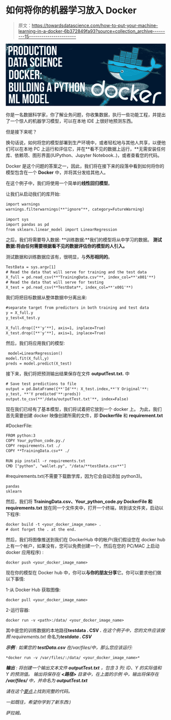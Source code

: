 # 如何将你的机器学习放入 Docker

> 原文：<https://towardsdatascience.com/how-to-put-your-machine-learning-in-a-docker-6b372849fa93?source=collection_archive---------15----------------------->

![](img/46acea26ad72f2f5f7faa9067232a2ee.png)

你是一名数据科学家，你了解业务问题，你收集数据，执行一些功能工程，并提出了一个惊人的机器学习模型，可以在本地 IDE 上很好地预测东西。

但是接下来呢？

换句话说，如何将您的模型部署到生产环境中，或者轻松地与其他人共享，以便他们可以在本地 PC 上运行和评估它，并在**看不见的数据上运行，**无需安装任何库、依赖项、图形界面(IUPython、Jupyter Notebook..)，或者查看您的代码。

Docker 是这个问题的答案之一，因此，我们将在接下来的段落中看到如何将你的模型包含在一个 **Docker** 中，并将其分发给其他人。

在这个例子中，我们将使用一个简单的**线性回归模型**。

让我们从启动我们的库开始:

```
import warnings
warnings.filterwarnings(**"ignore"**, category=FutureWarning)

import sys
import pandas as pd
from sklearn.linear_model import LinearRegression
```

之后，我们将需要导入数据:
**训练数据:**我们的模型将从中学习的数据。
**测试数据:**将由任何需要根据**看不见的数据评估你的模型的人引入。**

测试数据和训练数据应该有，很明显，与**外形相同的**。

```
TestData = sys.argv[1]
# Read the data that will serve for training and the test data
X_full = pd.read_csv(**"TrainingData.csv"**, index_col=**'x001'**)
# Read the data that will serve for testing
X_test = pd.read_csv(**TestData**, index_col=**'x001'**)
```

我们将把目标数据从整体数据中分离出来:

```
#separate target from predictors in both training and test data
y = X_full.y
y_test=X_test.y

X_full.drop([**'y'**], axis=1, inplace=True)
X_test.drop([**'y'**], axis=1, inplace=True)
```

然后，我们将应用我们的模型:

```
 model=LinearRegression()
model.fit(X_full,y)
preds = model.predict(X_test)
```

接下来，我们将把预测输出结果保存在文件 **outputTest.txt.** 中

```
# Save test predictions to file
output = pd.DataFrame({**'Id'**: X_test.index,**'Y Original'**: y_test, **'Y predicted'**:preds})
output.to_csv(**'/data/outputTest.txt'**, index=False)
```

现在我们已经有了基本模型，我们将试着把它放到一个 docker 上。
为此，我们首先需要创建 docker 映像创建所需的文件，即 **Dockerfile** 和 **requirement.txt**

#DockerFile:

```
FROM python:3
COPY Your_python_code.py./
COPY requirements.txt ./
COPY **TrainingData.csv** ./

RUN pip install -r requirements.txt
CMD ["python", "wallet.py", "/data/**testData.csv**"]
```

#requirements.txt(不需要下载数学库，因为它会自动添加 python3)。

```
pandas
sklearn
```

然后，我们将 **TrainingData.csv、Your_python_code.py DockerFile 和 requirements.txt** 放在同一个文件夹中，打开一个终端，转到该文件夹，启动以下程序:

```
docker build -t <your_docker_image_name> .
# dont forget the . at the end.
```

然后，我们将图像推送到我们在 DockerHub 中的帐户(我们假设您在 docker hub 上有一个帐户，如果没有，您可以免费创建一个，然后在您的 PC/MAC 上启动 docker 应用程序) :

```
docker push <your_docker_image_name>
```

现在你的模型在 Docker hub 中，你可以**与你的朋友分享**它。你可以要求他们做以下事情:

1-从 Docker Hub 获取图像:

```
docker pull <your_docker_image_name>
```

2-运行容器:

```
docker run -v <path>:/data/ <your_docker_image_name>
```

其中<path>是您的训练数据的本地路径**testdata . CSV .**
*在这个例子中，您的文件应该按照 requirements.txt* 命名为***testdata . CSV***</path>

***示例** :
如果您的 **testData.csv** 在/var/files/中，那么您应该运行:*

```
*docker run -v /var/files/:/data/ <your_docker_image_name>*
```

***输出** :
将创建一个输出文本文件 **outputTest.txt** ，包含 3 列:
ID、Y 的实际值和 Y 的预测值。
输出将保存在 **<路径>** 目录中，在上面的示例
中，输出将保存在 **/var/files/** 中，并命名为
**outputTest.txt***

*请在这个[要点](https://gist.github.com/abdel1979/a8286b7888c173a0e27f60f991c3fe98)上找到完整的代码。*

*一如既往，希望你学到了新东西:)*

*萨拉姆。*